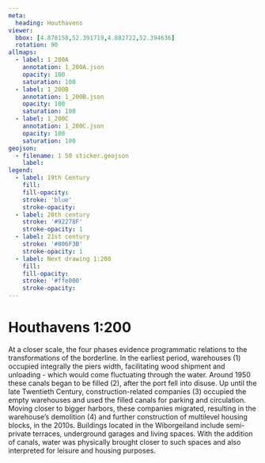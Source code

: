 ```yaml
---
meta:
  heading: Houthavens
viewer:
  bbox: [4.878158,52.391719,4.882722,52.394636]
  rotation: 90
allmaps:
  - label: 1_200A
    annotation: 1_200A.json
    opacity: 100
    saturation: 100
  - label: 1_200B
    annotation: 1_200B.json
    opacity: 100
    saturation: 100
  - label: 1_200C
    annotation: 1_200C.json
    opacity: 100
    saturation: 100
geojson:
  - filename: 1 50 sticker.geojson
    label: 
legend:
  - label: 19th Century
    fill:
    fill-opacity:
    stroke: 'blue'
    stroke-opacity:
  - label: 20th century
    stroke: '#92278F'
    stroke-opacity: 1
  - label: 21st century
    stroke: '#006F3B'
    stroke-opacity: 1
  - label: Next drawing 1:200
    fill:
    fill-opacity:
    stroke: '#ffe000'
    stroke-opacity:
---
```

# Houthavens 1:200
At a closer scale, the four phases evidence programmatic relations to the transformations of the borderline. In the earliest period, warehouses (1) occupied integrally the piers width, facilitating wood shipment and unloading  - which would come fluctuating through the water. Around 1950 these canals began to be filled (2), after the port fell into disuse. Up until the late Twentieth Century, construction-related companies (3) occupied the empty warehouses and used the filled canals for parking and circulation. Moving closer to bigger harbors, these companies migrated, resulting in the warehouse’s demolition (4) and further construction of multilevel housing blocks, in the 2010s. Buildings located in the Wiborgeiland include semi-private terraces, underground garages and living spaces. With the addition of canals, water was physically brought closer to such spaces and also interpreted for leisure and housing purposes.